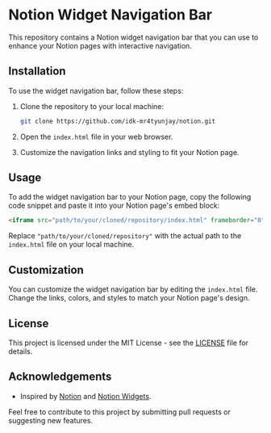# Notion Widget Navigation Bar

This repository contains a Notion widget navigation bar that you can use to enhance your Notion pages with interactive navigation.

## Installation

To use the widget navigation bar, follow these steps:

1. Clone the repository to your local machine:

   ```bash
   git clone https://github.com/idk-mr4tyunjay/notion.git
   ```

2. Open the `index.html` file in your web browser.

3. Customize the navigation links and styling to fit your Notion page.

## Usage

To add the widget navigation bar to your Notion page, copy the following code snippet and paste it into your Notion page's embed block:

```html
<iframe src="path/to/your/cloned/repository/index.html" frameborder="0" style="width: 100%; height: 60px;"></iframe>
```

Replace `"path/to/your/cloned/repository"` with the actual path to the `index.html` file on your local machine.

## Customization

You can customize the widget navigation bar by editing the `index.html` file. Change the links, colors, and styles to match your Notion page's design.

## License

This project is licensed under the MIT License - see the [LICENSE](LICENSE) file for details.

## Acknowledgements

- Inspired by [Notion](https://www.notion.so/) and [Notion Widgets](https://www.notionwidgets.com/).

Feel free to contribute to this project by submitting pull requests or suggesting new features.
